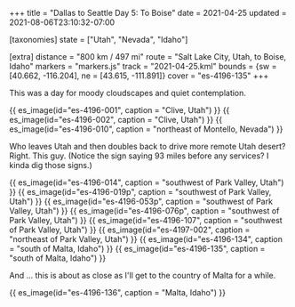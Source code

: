 +++
title = "Dallas to Seattle Day 5: To Boise"
date = 2021-04-25
updated = 2021-08-06T23:10:32-07:00

[taxonomies]
state = ["Utah", "Nevada", "Idaho"]

[extra]
distance = "800 km / 497 mi"
route = "Salt Lake City, Utah, to Boise, Idaho"
markers = "markers.js"
track = "2021-04-25.kml"
bounds = {sw = [40.662, -116.204], ne = [43.615, -111.891]}
cover = "es-4196-135"
+++

This was a day for moody cloudscapes and quiet contemplation.

<!-- more -->

{{ es_image(id="es-4196-001", caption = "Clive, Utah") }}
{{ es_image(id="es-4196-002", caption = "Clive, Utah") }}
{{ es_image(id="es-4196-010", caption = "northeast of Montello, Nevada") }}

Who leaves Utah and then doubles back to drive more remote Utah desert? Right. This guy. (Notice the sign saying 93 miles before any services? I kinda dig those signs.)

{{ es_image(id="es-4196-014", caption = "southwest of Park Valley, Utah") }}
{{ es_image(id="es-4196-019p", caption = "southwest of Park Valley, Utah") }}
{{ es_image(id="es-4196-053p", caption = "southwest of Park Valley, Utah") }}
{{ es_image(id="es-4196-076p", caption = "southwest of Park Valley, Utah") }}
{{ es_image(id="es-4196-107", caption = "southwest of Park Valley, Utah") }}
{{ es_image(id="es-4197-002", caption = "northeast of Park Valley, Utah") }}
{{ es_image(id="es-4196-134", caption = "south of Malta, Idaho") }}
{{ es_image(id="es-4196-135", caption = "south of Malta, Idaho") }}

And ... this is about as close as I'll get to the country of Malta for a while.

{{ es_image(id="es-4196-136", caption = "Malta, Idaho") }}
